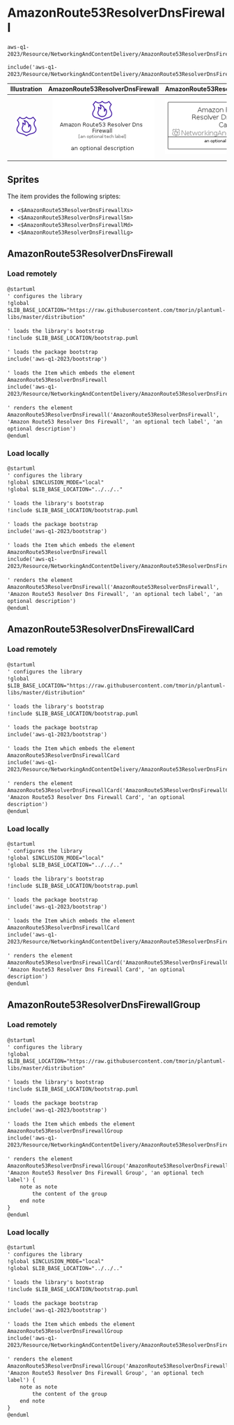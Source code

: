 # AmazonRoute53ResolverDnsFirewall


```text
aws-q1-2023/Resource/NetworkingAndContentDelivery/AmazonRoute53ResolverDnsFirewall
```

```text
include('aws-q1-2023/Resource/NetworkingAndContentDelivery/AmazonRoute53ResolverDnsFirewall')
```



| Illustration | AmazonRoute53ResolverDnsFirewall | AmazonRoute53ResolverDnsFirewallCard | AmazonRoute53ResolverDnsFirewallGroup |
| :---: | :---: | :---: | :---: |
| ![illustration for Illustration](../../../aws-q1-2023/Resource/NetworkingAndContentDelivery/AmazonRoute53ResolverDnsFirewall.png) | ![illustration for AmazonRoute53ResolverDnsFirewall](../../../aws-q1-2023/Resource/NetworkingAndContentDelivery/AmazonRoute53ResolverDnsFirewall.Local.png) | ![illustration for AmazonRoute53ResolverDnsFirewallCard](../../../aws-q1-2023/Resource/NetworkingAndContentDelivery/AmazonRoute53ResolverDnsFirewallCard.Local.png) | ![illustration for AmazonRoute53ResolverDnsFirewallGroup](../../../aws-q1-2023/Resource/NetworkingAndContentDelivery/AmazonRoute53ResolverDnsFirewallGroup.Local.png) |



## Sprites
The item provides the following sriptes:

- `<$AmazonRoute53ResolverDnsFirewallXs>`
- `<$AmazonRoute53ResolverDnsFirewallSm>`
- `<$AmazonRoute53ResolverDnsFirewallMd>`
- `<$AmazonRoute53ResolverDnsFirewallLg>`





## AmazonRoute53ResolverDnsFirewall

### Load remotely
```plantuml
@startuml
' configures the library
!global $LIB_BASE_LOCATION="https://raw.githubusercontent.com/tmorin/plantuml-libs/master/distribution"

' loads the library's bootstrap
!include $LIB_BASE_LOCATION/bootstrap.puml

' loads the package bootstrap
include('aws-q1-2023/bootstrap')

' loads the Item which embeds the element AmazonRoute53ResolverDnsFirewall
include('aws-q1-2023/Resource/NetworkingAndContentDelivery/AmazonRoute53ResolverDnsFirewall')

' renders the element
AmazonRoute53ResolverDnsFirewall('AmazonRoute53ResolverDnsFirewall', 'Amazon Route53 Resolver Dns Firewall', 'an optional tech label', 'an optional description')
@enduml
```

### Load locally
```plantuml
@startuml
' configures the library
!global $INCLUSION_MODE="local"
!global $LIB_BASE_LOCATION="../../.."

' loads the library's bootstrap
!include $LIB_BASE_LOCATION/bootstrap.puml

' loads the package bootstrap
include('aws-q1-2023/bootstrap')

' loads the Item which embeds the element AmazonRoute53ResolverDnsFirewall
include('aws-q1-2023/Resource/NetworkingAndContentDelivery/AmazonRoute53ResolverDnsFirewall')

' renders the element
AmazonRoute53ResolverDnsFirewall('AmazonRoute53ResolverDnsFirewall', 'Amazon Route53 Resolver Dns Firewall', 'an optional tech label', 'an optional description')
@enduml
```

## AmazonRoute53ResolverDnsFirewallCard

### Load remotely
```plantuml
@startuml
' configures the library
!global $LIB_BASE_LOCATION="https://raw.githubusercontent.com/tmorin/plantuml-libs/master/distribution"

' loads the library's bootstrap
!include $LIB_BASE_LOCATION/bootstrap.puml

' loads the package bootstrap
include('aws-q1-2023/bootstrap')

' loads the Item which embeds the element AmazonRoute53ResolverDnsFirewallCard
include('aws-q1-2023/Resource/NetworkingAndContentDelivery/AmazonRoute53ResolverDnsFirewall')

' renders the element
AmazonRoute53ResolverDnsFirewallCard('AmazonRoute53ResolverDnsFirewallCard', 'Amazon Route53 Resolver Dns Firewall Card', 'an optional description')
@enduml
```

### Load locally
```plantuml
@startuml
' configures the library
!global $INCLUSION_MODE="local"
!global $LIB_BASE_LOCATION="../../.."

' loads the library's bootstrap
!include $LIB_BASE_LOCATION/bootstrap.puml

' loads the package bootstrap
include('aws-q1-2023/bootstrap')

' loads the Item which embeds the element AmazonRoute53ResolverDnsFirewallCard
include('aws-q1-2023/Resource/NetworkingAndContentDelivery/AmazonRoute53ResolverDnsFirewall')

' renders the element
AmazonRoute53ResolverDnsFirewallCard('AmazonRoute53ResolverDnsFirewallCard', 'Amazon Route53 Resolver Dns Firewall Card', 'an optional description')
@enduml
```

## AmazonRoute53ResolverDnsFirewallGroup

### Load remotely
```plantuml
@startuml
' configures the library
!global $LIB_BASE_LOCATION="https://raw.githubusercontent.com/tmorin/plantuml-libs/master/distribution"

' loads the library's bootstrap
!include $LIB_BASE_LOCATION/bootstrap.puml

' loads the package bootstrap
include('aws-q1-2023/bootstrap')

' loads the Item which embeds the element AmazonRoute53ResolverDnsFirewallGroup
include('aws-q1-2023/Resource/NetworkingAndContentDelivery/AmazonRoute53ResolverDnsFirewall')

' renders the element
AmazonRoute53ResolverDnsFirewallGroup('AmazonRoute53ResolverDnsFirewallGroup', 'Amazon Route53 Resolver Dns Firewall Group', 'an optional tech label') {
    note as note
        the content of the group
    end note
}
@enduml
```

### Load locally
```plantuml
@startuml
' configures the library
!global $INCLUSION_MODE="local"
!global $LIB_BASE_LOCATION="../../.."

' loads the library's bootstrap
!include $LIB_BASE_LOCATION/bootstrap.puml

' loads the package bootstrap
include('aws-q1-2023/bootstrap')

' loads the Item which embeds the element AmazonRoute53ResolverDnsFirewallGroup
include('aws-q1-2023/Resource/NetworkingAndContentDelivery/AmazonRoute53ResolverDnsFirewall')

' renders the element
AmazonRoute53ResolverDnsFirewallGroup('AmazonRoute53ResolverDnsFirewallGroup', 'Amazon Route53 Resolver Dns Firewall Group', 'an optional tech label') {
    note as note
        the content of the group
    end note
}
@enduml
```

